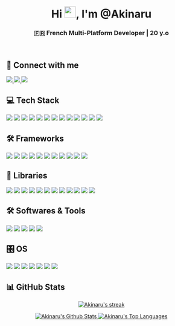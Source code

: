 <h1 align="center">Hi <img src="https://raw.githubusercontent.com/MartinHeinz/MartinHeinz/master/wave.gif" width="30px">, I'm @Akinaru</h1>
<h3 align="center">🇫🇷 French Multi-Platform Developer | 20 y.o</h3>
<br/>

## 🤝 Connect with me
<p align="left">
    <a href="https://www.instagram.com/maxime.glt/">
        <img src="https://img.shields.io/badge/Instagram-000000?style=for-the-badge&logo=instagram&logoColor=E4405F"/>
    </a>
    <a href="https://github.com/Akinaru">
        <img src="https://img.shields.io/badge/GitHub-000000?style=for-the-badge&logo=github&logoColor=white"/>
    </a>
    <a href="https://www.linkedin.com/in/maxime-gallotta/">
        <img src="https://img.shields.io/badge/LinkedIn-000000?style=for-the-badge&logo=linkedin&logoColor=0077B5"/>
    </a>
</p>

## 💻 Tech Stack
<p align="left">
    <img src="https://img.shields.io/badge/JavaScript-000000?style=for-the-badge&logo=javascript&logoColor=F7DF1E"/>
    <img src="https://img.shields.io/badge/PHP-000000?style=for-the-badge&logo=php&logoColor=777BB4"/>
    <img src="https://img.shields.io/badge/Java-000000?style=for-the-badge&logo=openjdk&logoColor=ED8B00"/>
    <img src="https://img.shields.io/badge/HTML5-000000?style=for-the-badge&logo=html5&logoColor=E34F26"/>
    <img src="https://img.shields.io/badge/TypeScript-000000?style=for-the-badge&logo=typescript&logoColor=007ACC"/>
    <img src="https://img.shields.io/badge/CSS3-000000?style=for-the-badge&logo=css3&logoColor=1572B6"/>
    <img src="https://img.shields.io/badge/Python-000000?style=for-the-badge&logo=python&logoColor=3776AB"/>
    <img src="https://img.shields.io/badge/C%23-000000?style=for-the-badge&logo=c-sharp&logoColor=239120"/>
    <img src="https://img.shields.io/badge/Arduino-000000?style=for-the-badge&logo=Arduino&logoColor=00979D"/>
    <img src="https://img.shields.io/badge/Raspberry%20Pi-000000?style=for-the-badge&logo=Raspberry%20Pi&logoColor=A22846"/>
    <img src="https://img.shields.io/badge/PostgreSQL-000000?style=for-the-badge&logo=postgresql&logoColor=316192"/>
    <img src="https://img.shields.io/badge/MySQL-000000?style=for-the-badge&logo=mysql&logoColor=4479A1"/>
    <img src="https://img.shields.io/badge/MongoDB-000000?style=for-the-badge&logo=mongodb&logoColor=47A248"/>
</p>

## 🛠️ Frameworks
<p align="left">
    <img src="https://img.shields.io/badge/React-000000?style=for-the-badge&logo=react&logoColor=61DAFB"/>
    <img src="https://img.shields.io/badge/Vue.js-000000?style=for-the-badge&logo=vue.js&logoColor=4FC08D"/>
    <img src="https://img.shields.io/badge/Node.js-000000?style=for-the-badge&logo=node.js&logoColor=43853D"/>
    <img src="https://img.shields.io/badge/Express.js-000000?style=for-the-badge&logo=express&logoColor=white"/>
    <img src="https://img.shields.io/badge/Laravel-000000?style=for-the-badge&logo=laravel&logoColor=FF2D20"/>
    <img src="https://img.shields.io/badge/Flutter-000000?style=for-the-badge&logo=flutter&logoColor=02569B"/>
    <img src="https://img.shields.io/badge/Symfony-000000?style=for-the-badge&logo=symfony&logoColor=white"/>
    <img src="https://img.shields.io/badge/MonoGame-000000?style=for-the-badge&logo=monogame&logoColor=E73C00"/>
    <img src="https://img.shields.io/badge/Blazor-000000?style=for-the-badge&logo=blazor&logoColor=512BD4"/>
    <img src="https://img.shields.io/badge/Spring%20Boot-000000?style=for-the-badge&logo=spring-boot&logoColor=6DB33F"/>
    <img src="https://img.shields.io/badge/flask-000000?style=for-the-badge&logo=flask&logoColor=white"/>
</p>

## 📖 Libraries
<p align="left">
    <img src="https://img.shields.io/badge/tailwindcss-000000?style=for-the-badge&logo=tailwind-css&logoColor=38B2AC"/>
    <img src="https://img.shields.io/badge/Socket.io-000000?style=for-the-badge&logo=socket.io&logoColor=white"/>
    <img src="https://img.shields.io/badge/daisyui-000000?style=for-the-badge&logo=daisyui&logoColor=5A0EF8"/>
    <img src="https://img.shields.io/badge/bootstrap-000000?style=for-the-badge&logo=bootstrap&logoColor=8511FA"/>
    <img src="https://img.shields.io/badge/threejs-000000?style=for-the-badge&logo=three.js&logoColor=white"/>
    <img src="https://img.shields.io/badge/TensorFlow-000000?style=for-the-badge&logo=tensorflow&logoColor=FF6F00"/>
    <img src="https://img.shields.io/badge/PyTorch-000000?style=for-the-badge&logo=pytorch&logoColor=EE4C2C"/>
    <img src="https://img.shields.io/badge/Keras-000000?style=for-the-badge&logo=keras&logoColor=D00000"/>
    <img src="https://img.shields.io/badge/pandas-000000?style=for-the-badge&logo=pandas&logoColor=150458"/>
    <img src="https://img.shields.io/badge/Matplotlib-000000?style=for-the-badge&logo=Matplotlib&logoColor=white"/>
    <img src="https://img.shields.io/badge/numpy-000000?style=for-the-badge&logo=numpy&logoColor=013243"/>
    <img src="https://img.shields.io/badge/scikit--learn-000000?style=for-the-badge&logo=scikit-learn&logoColor=F7931E"/>
</p>

## 🛠️ Softwares & Tools
<p align="left">
    <img src="https://img.shields.io/badge/Visual%20Studio%20Code-000000?style=for-the-badge&logo=visual-studio-code&logoColor=007ACC"/>
    <img src="https://img.shields.io/badge/Visual%20Studio-000000?style=for-the-badge&logo=visual-studio&logoColor=5C2D91"/>
    <img src="https://img.shields.io/badge/VIM-000000?style=for-the-badge&logo=vim&logoColor=11AB00"/>
    <img src="https://img.shields.io/badge/IntelliJIDEA-000000?style=for-the-badge&logo=intellij-idea&logoColor=white"/>
    <img src="https://img.shields.io/badge/Eclipse-000000?style=for-the-badge&logo=Eclipse&logoColor=FE7A16"/>
</p>

## 🎛️ OS
<p align="left">
    <img src="https://img.shields.io/badge/Debian-000000?style=for-the-badge&logo=debian&logoColor=D70A53"/>
    <img src="https://img.shields.io/badge/Ubuntu-000000?style=for-the-badge&logo=ubuntu&logoColor=E95420"/>
    <img src="https://img.shields.io/badge/iOS-000000?style=for-the-badge&logo=ios&logoColor=white"/>
    <img src="https://img.shields.io/badge/Kali-000000?style=for-the-badge&logo=kalilinux&logoColor=268BEE"/>
    <img src="https://img.shields.io/badge/Linux-000000?style=for-the-badge&logo=linux&logoColor=FCC624"/>
    <img src="https://img.shields.io/badge/mac%20os-000000?style=for-the-badge&logo=macos&logoColor=white"/>
    <img src="https://img.shields.io/badge/Windows-000000?style=for-the-badge&logo=windows&logoColor=0078D6"/>
</p>

## 📊 GitHub Stats
<p align="center">
    <a href="https://github.com/Akinaru/github-readme-streak-stats">
        <img title="🔥 Get streak stats for your profile at git.io/streak-stats" alt="Akinaru's streak" src="https://github-readme-streak-stats.herokuapp.com/?user=Akinaru&theme=black-ice&hide_border=true&stroke=0000&background=060A0CD0"/>
    </a>
</p>
<p align="center">
    <a href="https://github.com/Akinaru">
        <img alt="Akinaru's Github Stats" src="https://github-readme-stats.vercel.app/api?username=Akinaru&show_icons=true&count_private=true&theme=react&hide_border=true&bg_color=0D1117"/>
    </a>
    <a href="https://github.com/Akinaru">
        <img alt="Akinaru's Top Languages" src="https://github-readme-stats.vercel.app/api/top-langs/?username=Akinaru&langs_count=8&count_private=true&layout=compact&theme=react&hide_border=true&bg_color=0D1117"/>
    </a>
</p>
